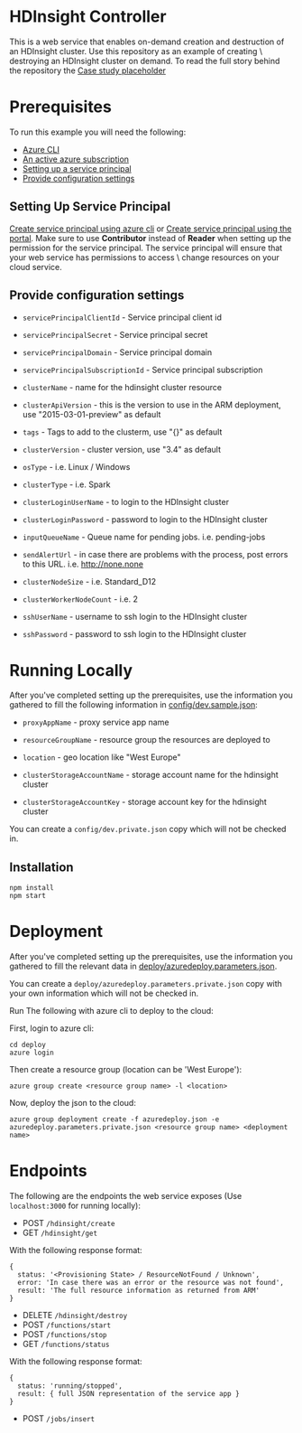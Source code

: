 # HDInsight Controller
This is a web service that enables on-demand creation and destruction of an HDInsight cluster.
Use this repository as an example of creating \ destroying an HDInsight cluster on demand.
To read the full story behind the repository the [Case study placeholder](http://none)

# Prerequisites
To run this example you will need the following:
* [Azure CLI][azure-cli]
* [An active azure subscription](http://portal.azure.com)
* [Setting up a service principal](#setting-up-service-principal)
* [Provide configuration settings](#provide-configuration-settings)

## Setting Up Service Principal
[Create service principal using azure cli][create-sp-cli] or [Create service principal using the portal][create-sp-portal].
Make sure to use **Contributor** instead of **Reader** when setting up the permission for the service principal.
The service principal will ensure that your web service has permissions to access \ change resources on your cloud service.

## Provide configuration settings

* `servicePrincipalClientId` - Service principal client id
* `servicePrincipalSecret` - Service principal secret
* `servicePrincipalDomain` - Service principal domain
* `servicePrincipalSubscriptionId` - Service principal subscription

* `clusterName` - name for the hdinsight cluster resource
* `clusterApiVersion` - this is the version to use in the ARM deployment, use "2015-03-01-preview" as default
* `tags` - Tags to add to the clusterm, use "{}" as default
* `clusterVersion` - cluster version, use "3.4" as default
* `osType` - i.e. Linux / Windows
* `clusterType` - i.e. Spark
* `clusterLoginUserName` - to login to the HDInsight cluster
* `clusterLoginPassword` - password to login to the HDInsight cluster

* `inputQueueName` - Queue name for pending jobs. i.e. pending-jobs
* `sendAlertUrl` - in case there are problems with the process, post errors to this URL. i.e. http://none.none

* `clusterNodeSize` - i.e. Standard_D12
* `clusterWorkerNodeCount` - i.e. 2
* `sshUserName` - username to ssh login to the HDInsight cluster
* `sshPassword` - password to ssh login to the HDInsight cluster

# Running Locally
After you've completed setting up the prerequisites, use the information you gathered to fill the following information
in [config/dev.sample.json](config/dev.sample.json):

* `proxyAppName` - proxy service app name
* `resourceGroupName` - resource group the resources are deployed to
* `location` - geo location like "West Europe"

* `clusterStorageAccountName` - storage account name for the hdinsight cluster
* `clusterStorageAccountKey` - storage account key for the hdinsight cluster


You can create a `config/dev.private.json` copy which will not be checked in.

## Installation
```
npm install
npm start
```

# Deployment
After you've completed setting up the prerequisites, use the information you gathered to fill the relevant data
in [deploy/azuredeploy.parameters.json](deploy/azuredeploy.parameters.json).

You can create a `deploy/azuredeploy.parameters.private.json` copy with your own information which will not be checked in.

Run The following with azure cli to deploy to the cloud:

First, login to azure cli:
```
cd deploy
azure login
```
Then create a resource group (location can be 'West Europe'):
```
azure group create <resource group name> -l <location>
```
Now, deploy the json to the cloud:
```
azure group deployment create -f azuredeploy.json -e azuredeploy.parameters.private.json <resource group name> <deployment name>
```

# Endpoints
The following are the endpoints the web service exposes (Use `localhost:3000` for running locally):

* POST `/hdinsight/create`
* GET `/hdinsight/get`

With the following response format:
```
{
  status: '<Provisioning State> / ResourceNotFound / Unknown',
  error: 'In case there was an error or the resource was not found',
  result: 'The full resource information as returned from ARM'
}
```

* DELETE `/hdinsight/destroy`
* POST `/functions/start`
* POST `/functions/stop`
* GET `/functions/status`

With the following response format:
```
{ 
  status: 'running/stopped',
  result: { full JSON representation of the service app }
}
```

* POST `/jobs/insert`


[//]: # (Links section)

   [azure-cli]: <https://azure.microsoft.com/en-us/documentation/articles/xplat-cli-install/>
   [create-sp-portal]: <https://azure.microsoft.com/en-us/documentation/articles/resource-group-create-service-principal-portal/>
   [create-sp-cli]: <https://azure.microsoft.com/en-us/documentation/articles/resource-group-authenticate-service-principal-cli/>

   [//]: # (Cover image source: http://www.publicdomainpictures.net/view-image.php?image=34175&picture=human-dna)
   [//]: # (Cover image license: http://creativecommons.org/publicdomain/zero/1.0/)
